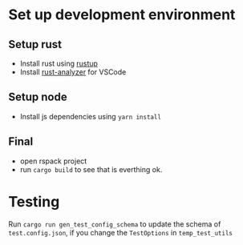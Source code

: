 # Set up development environment

## Setup rust

- Install rust using [rustup](https://rustup.rs/)
- Install [rust-analyzer](https://marketplace.visualstudio.com/items?itemName=rust-lang.rust-analyzer) for VSCode

## Setup node

- Install js dependencies using `yarn install`

## Final

- open rspack project
- run `cargo build` to see that is everthing ok.

# Testing

Run `cargo run gen_test_config_schema` to update the schema of `test.config.json`, if you change the `TestOptions` in `temp_test_utils`

